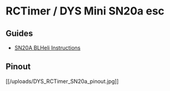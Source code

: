 # RCTimer / DYS Mini SN20a esc

## Guides

* [SN20A BLHeli Instructions](http://www.rcgroups.com/forums/showpost.php?p=31286150&postcount=340)

## Pinout

[[/uploads/DYS_RCTimer_SN20a_pinout.jpg]]